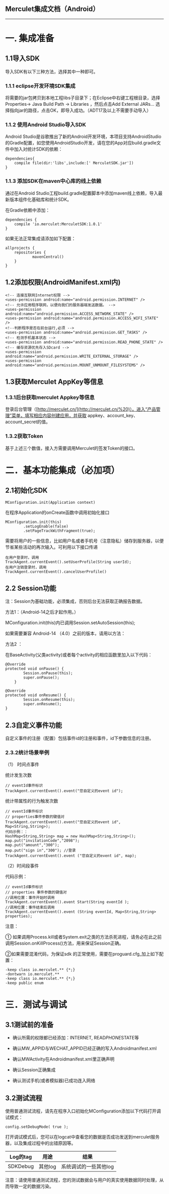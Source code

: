 ## Merculet集成文档（Android）

** **

# 一. 集成准备

## 1.1导入SDK

导入SDK有以下三种方法，选择其中一种即可。

### 1.1.1  eclipse开发环境SDK集成

将需要的jar包拷贝到本地工程libs子目录下；在Eclipse中右键工程根目录，选择 Properties-> Java Build Path -> Libraries ，然后点击Add External JARs... 选择指向jar的路径，点击OK，即导入成功。（ADT17及以上不需要手动导入）

### 1.1.2 使用Android Studio导入SDK

Android Studio是谷歌推出了新的Android开发环境，本项目支持AndroidStudio的Gradle配置，如您使用AndroidStudio开发，请在您的App对应build.gradle文件中加入对统计SDK的依赖：

```
dependencies{
	compile file(dir:'libs',include:[' MerculetSDK.jar'])
}
```

### 1.1.3  添加SDK在maven中心库的线上依赖

通过在Android Studio工程build.gradle配置脚本中添加maven线上依赖，导入最新版本组件化基础库和统计SDK。

在Gradle依赖中添加：

```
dependencies {
	compile 'io.merculet:MerculetSDK:1.0.1' 
}
```

如果无法正常集成请添加如下配置：

```
allprojects {
    repositories {
            mavenCentral()     
    }
}
```

## 

## 1.2添加权限(AndroidManifest.xml内)

```
<!-- 连接互联网Internet权限 -->
<uses-permission android:name="android.permission.INTERNET" />
<!-- 允许应用程序联网，以便向我们的服务器端发送数据。 -->
<uses-permission android:name="android.permission.ACCESS_NETWORK_STATE" />
<uses-permission android:name="android.permission.ACCESS_WIFI_STATE" />
<!--判断程序是否在前台运行,必须 -->
<uses-permission android:name="android.permission.GET_TASKS" />
<!-- 检测手机基本状态 -->
<uses-permission android:name="android.permission.READ_PHONE_STATE" />
<!-- 缓存资源优先存入SDcard -->
<uses-permission android:name="android.permission.WRITE_EXTERNAL_STORAGE" />
<uses-permission android:name="android.permission.MOUNT_UNMOUNT_FILESYSTEMS" />  
```

##  

## 1.3获取Merculet AppKey等信息

### 1.3.1后台获取merculet Appkey等信息

登录后台管理（[http://merculet.cn/](http://merculet.cn/%20)）。进入“产品管理”菜单，填写相应内容创建应用，并获取
appkey、account_key、account_secret的值。

### 1.3.2获取Token

基于上述三个数值，接入方需要调用Merculet的签发Token的接口。



# 二．基本功能集成（必加项）

## 2.1初始化SDK


```
MConfiguration.init(Application context)
```

在程序Application的onCreate函数中调用初始化接口

```
MConfiguration.init(this)
        .setLogEnable(false)
        .setPageTrackWithFragment(true);
```

需要将用户的一些信息，比如用户名或者手机号（注意隐私）储存到服务器，以便节省某些活动的再次输入。可利用以下接口传递

```
在用户登录时，调用
TrackAgent.currentEvent().setUserProfile(String userId);
在用户注销登录时，调用
TrackAgent.currentEvent().cancelUserProfile()
```

## 2.2 Session功能

注：Session为基础功能，必须集成，否则后台无法获取正确报告数据。

方法1：（Android-14之后才起作用。）

MConfiguration.init(this)内已调用Session.setAutoSession(this);

如果需要兼容 Android-14 （4.0）之前的版本，请用以方法：

方法2 ：

在BaseActivity(父类activity)或者每个activity的相应函数里加入以下代码：

```
@Override
protected void onPause() {
        Session.onPause(this);
        super.onPause();
    }

@Override
protected void onResume() {
        Session.onResume(this);
        super.onResume();
}
```



## 2.3自定义事件功能

自定义事件的注册（配置）包括事件id的注册和事件，id下参数信息的注册。

### 2.3.2统计场景举例

（1） 时间点事件

统计发生次数

```
// eventId事件标识
TrackAgent.currentEvent().event("您自定义的event id");
```

统计带属性的行为触发次数

```
// eventId事件标识
// properties事件参数的键值对
TrackAgent.currentEvent().event("您自定义的event id", Map<String,String>);
代码示例：：
HashMap<String,String> map = new HashMap<String,String>();
map.put("invitationCode","2098");
map.put("amount","300"); 
map.put("sign in","300"); //登录
TrackAgent.currentEvent().event ("您自定义的event id", map);
```

（2）时间段事件

代码示例：

```
// eventId事件标识
// properties 事件参数的键值对
//调用位置：事件开始时调用
TrackAgent.currentEvent().event Start(String eventId );
//调用位置：事件结束后调用
TrackAgent.currentEvent().event (String eventId, Map<String,String> properties); 
```



注意：

① 如果调用Process.kill或者System.exit之类的方法杀死进程，请务必在此之前调用Session.onKillProcess()方法，用来保证Session正确。

②如果需要混淆代码，为保证sdk 的正常使用，需要在proguard.cfg_加上如下配置：

```
-keep class io.merculet.** {*;} 
-dontwarn io.merculet.**
-keep class io.merculet.** {*;} 
-keep public enum 
```

 

# 三．测试与调试

## 3.1测试前的准备

* 确认所需的权限都已经添加：INTERNET, READ*PHONE*STATE等

* 确认MW_APPID与WECHAT_APPID已经正确的写入Androidmanifest.xml

* 确认MWActivity在Androidmanifest.xml里正确声明

* 确认Session正确集成

* 确认测试手机(或者模拟器)已成功连入网络

## 3.2测试流程

使用普通测试流程，请先在程序入口初始化MConfiguration添加以下代码打开调试模式：

```
config.setDebugMode( true );  
```

打开调试模式后，您可以在logcat中查看您的数据是否成功发送到merculet服务器，以及集成过程中的出错原因等。

| Log的tag  | 用途    | 结果           |
| -------- | ----- | ------------ |
| SDKDebug | 其他log | 系统调试的一些其他log |

注意：请使用普通测试流程，您的测试数据会与用户的真实使用数据同时处理，从而导致一定的数据污染。
